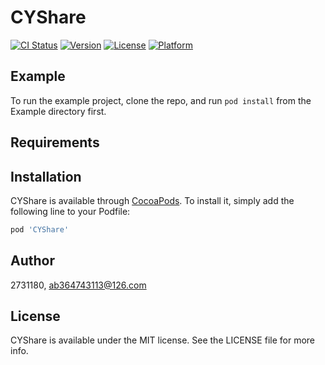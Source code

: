# CYShare

[![CI Status](https://img.shields.io/travis/2731180/CYShare.svg?style=flat)](https://travis-ci.org/2731180/CYShare)
[![Version](https://img.shields.io/cocoapods/v/CYShare.svg?style=flat)](https://cocoapods.org/pods/CYShare)
[![License](https://img.shields.io/cocoapods/l/CYShare.svg?style=flat)](https://cocoapods.org/pods/CYShare)
[![Platform](https://img.shields.io/cocoapods/p/CYShare.svg?style=flat)](https://cocoapods.org/pods/CYShare)

## Example

To run the example project, clone the repo, and run `pod install` from the Example directory first.

## Requirements

## Installation

CYShare is available through [CocoaPods](https://cocoapods.org). To install
it, simply add the following line to your Podfile:

```ruby
pod 'CYShare'
```

## Author

2731180, ab364743113@126.com

## License

CYShare is available under the MIT license. See the LICENSE file for more info.
